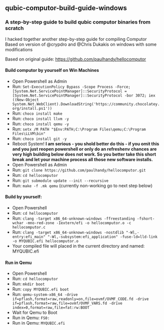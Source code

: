## qubic-computor-build-guide-windows

### A step-by-step guide to build qubic computor binaries from scratch

I hacked together another step-by-step guide for compiling Computor Based on version of @crypdro and @Chris Dukakis on windows with some modifications  

Based on original guide: https://github.com/paulhandy/hellocomputor

#### Build computor by yourself on Win Machines
- Open Powershell as Admin 
- Run: ```Set-ExecutionPolicy Bypass -Scope Process -Force; [System.Net.ServicePointManager]::SecurityProtocol = [System.Net.ServicePointManager]::SecurityProtocol -bor 3072; iex ((New-Object System.Net.WebClient).DownloadString('https://community.chocolatey.org/install.ps1'))```
- Run: ```choco install make```
- Run: ```choco install llvm -y```
- Run: ```choco install qemu -y```
- Run: ```setx /M PATH "$Env:PATH;C:\Program Files\qemu;C:\Program Files\LLVM\bin"```
- Run: ```choco install git -y```
- Reboot System! **I am serious - you shold better do this - if you omit this and you just reopen powershell or only do an refreshenv chances are very high building below does not work. So you better take this short break and let your machine process all those new software installs.**
- Open Powershell as Admin
- Run: ```git clone https://github.com/paulhandy/hellocomputor.git```
- Run: ```cd hellocomputor```
- Run: ```git submodule update --init --recursive```
- Run: ```make -f .mk qemu``` (currently non-working go to next step below)

#### Build by yourself:
- Open Powershell
- Run: ```cd hellocomputor```
- Run: ```clang -target x86_64-unknown-windows -ffreestanding -fshort-wchar -mno-red-zone -Iextern/efi -o hellocomputor.o -c hellocomputor.c```
- Run: ```clang -target x86_64-unknown-windows -nostdlib "-Wl,-entry:efi_main" "-Wl,-subsystem:efi_application" -fuse-ld=lld-link -o MYQUBIC.efi hellocomputor.o```
- Your compiled file will placed in the current directory and named: MYQUBIC.efi 

#### Run in Qemu
- Open Powershell
- Run: ```cd hellocomputor```
- Run: ```mkdir boot```
- Run: ```copy MYQUBIC.efi boot```
- Run: ```qemu-system-x86_64 -drive if=pflash,format=raw,readonly=on,file=ovmf/OVMF_CODE.fd -drive if=pflash,format=raw,file=ovmf/OVMF_VARS.fd -drive index=0,format=raw,file=fat:rw:BOOT```
- Wait for Qemu to Boot
- Run in Qemu: ```FS0:```
- Run in Qemu: ```MYQUBIC.efi```
